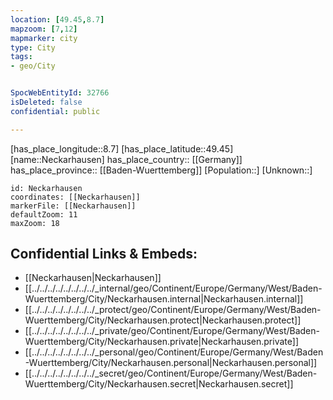 ```yaml
---
location: [49.45,8.7] 
mapzoom: [7,12] 
mapmarker: city 
type: City
tags:
- geo/City


SpocWebEntityId: 32766
isDeleted: false
confidential: public

---
```

[has_place_longitude::8.7] 
[has_place_latitude::49.45] 
[name::Neckarhausen] 
has_place_country:: [[Germany]]  
has_place_province:: [[Baden-Wuerttemberg]] 
[Population::] 
[Unknown::] 


```leaflet
id: Neckarhausen
coordinates: [[Neckarhausen]] 
markerFile: [[Neckarhausen]] 
defaultZoom: 11 
maxZoom: 18
```


## Confidential Links & Embeds: 
- [[Neckarhausen|Neckarhausen]]  
- [[../../../../../../../../_internal/geo/Continent/Europe/Germany/West/Baden-Wuerttemberg/City/Neckarhausen.internal|Neckarhausen.internal]] 
- [[../../../../../../../../_protect/geo/Continent/Europe/Germany/West/Baden-Wuerttemberg/City/Neckarhausen.protect|Neckarhausen.protect]] 
- [[../../../../../../../../_private/geo/Continent/Europe/Germany/West/Baden-Wuerttemberg/City/Neckarhausen.private|Neckarhausen.private]] 
- [[../../../../../../../../_personal/geo/Continent/Europe/Germany/West/Baden-Wuerttemberg/City/Neckarhausen.personal|Neckarhausen.personal]] 
- [[../../../../../../../../_secret/geo/Continent/Europe/Germany/West/Baden-Wuerttemberg/City/Neckarhausen.secret|Neckarhausen.secret]] 
